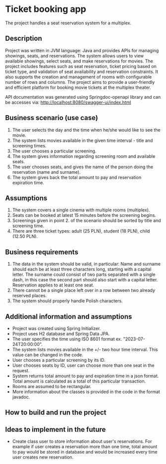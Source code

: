 # Ticket booking app

The project handles a seat reservation system for a multiplex.

## Description

Project was written in JVM language: Java and provides APIs for managing showings, seats, and reservations.
The system allows users to view available showings, select seats, and make reservations for movies.
The project includes features such as seat reservation, ticket pricing based on ticket type, and validation of seat availability and reservation constraints.
It also supports the creation and management of rooms with configurable number of rows and columns.
The project aims to provide a user-friendly and efficient platform for booking movie tickets at the multiplex theater.

API documentation was generated using Springdoc-openapi library and can be accesses via:
<http://localhost:8080/swagger-ui/index.html>

## Business scenario (use case)

1. The user selects the day and the time when he/she would like to see the movie.
2. The system lists movies available in the given time interval - title and screening times.
3. The user chooses a particular screening.
4. The system gives information regarding screening room and available seats.
5. The user chooses seats, and gives the name of the person doing the reservation (name and surname).
6. The system gives back the total amount to pay and reservation expiration time.

## Assumptions

1. The system covers a single cinema with multiple rooms (multiplex).
2. Seats can be booked at latest 15 minutes before the screening begins.
3. Screenings given in point 2. of the scenario should be sorted by title and screening time.
4. There are three ticket types: adult (25 PLN), student (18 PLN), child (12.50 PLN).

## Business requirements

1. The data in the system should be valid, in particular:
Name and surname should each be at least three characters long, starting
with a capital letter. The surname could consist of two parts separated with a
single dash, in this case the second part should also start with a capital letter.
Reservation applies to at least one seat.
2. There cannot be a single place left over in a row between two already reserved places.
3. The system should properly handle Polish characters.

## Additional information and assumptions

* Project was created using Spring Initializer.
* Project uses H2 database and Spring Data JPA.
* The user specifies the time using ISO 8601 format ex. "2023-07-24T20:00:00".
* The system lists movies available in the +/- two hour time interval. This value can be changed in the code.
* User chooses a particular screening by its ID.
* User chooses seats by ID, user can choose more than one seat in the request.
* System returns total amount to pay and expiration time in a json format. Total amount is calculated as a total of this particular transaction.
* Rooms are assumed to be rectangular.
* More information about the classes is provided in the code in the format javadoc.

## How to build and run the project

## Ideas to implement in the future

* Create class user to store information about user's reservations. For example if user creates a reservation more than one time,
total amount to pay would be stored in database and would be increased every time user creates new reservation.

